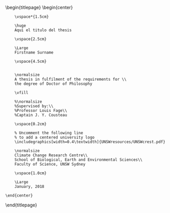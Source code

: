 <!--
For latest UNSW requirements see here:
https://research.unsw.edu.au/thesis-submission

For Thesis Format Guide see here:
https://research.unsw.edu.au/sites/default/files/documents/thesis_format_guide_-_most_recent_vers_10.pdf

Except where otherwise noted, content in this thesis is licensed under a Creative Commons Attribution 4.0 License (http://creativecommons.org/licenses/by/4.0), which permits unrestricted use, distribution, and reproduction in any medium, provided the original work is properly cited. Copyright 2015,Tom Pollard.

ammended for UNSW by Mathew Lipson, 2018
-->

\begin{titlepage}
    \begin{center}

        \vspace*{1.5cm}
        
        \huge
        Aqui el titulo del thesis
        
        \vspace{2.5cm}
        
        \Large
        Firstname Surname

        \vspace{4.5cm}


        \normalsize
        A thesis in fulfilment of the requirements for \\
        the degree of Doctor of Philosophy
        
        \vfill
        
        %\normalsize
        %Supervised by:\\
        %Professor Louis Fage\\
        %Captain J. Y. Cousteau

        \vspace{0.2cm}

        % Uncomment the following line
        % to add a centered university logo
        \includegraphics[width=0.4\textwidth]{UNSWresources/UNSWcrest.pdf}
        
        \normalsize
        Climate Change Research Centre\\
        School of Biological, Earth and Environmental Sciences\\
        Faculty of Science, UNSW Sydney

        \vspace{1.0cm}

        \Large
        January, 2018

    \end{center}
\end{titlepage}
